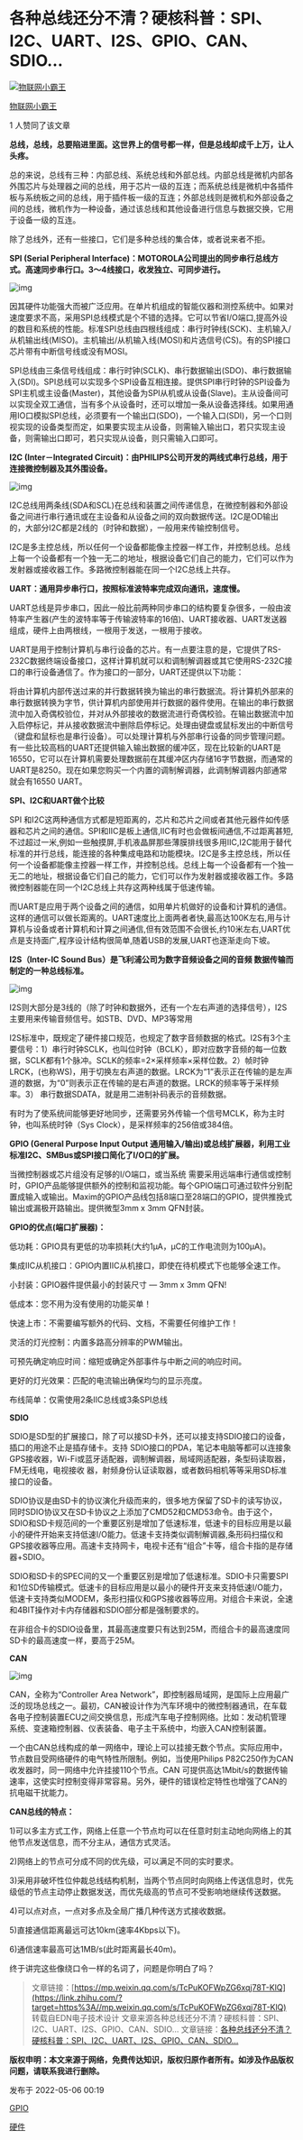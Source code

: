 # 各种总线还分不清？硬核科普：SPI、I2C、UART、I2S、GPIO、CAN、SDIO…

[![物联网小霸王](https://pic1.zhimg.com/v2-abed1a8c04700ba7d72b45195223e0ff_l.jpg?source=172ae18b)](https://www.zhihu.com/people/wu-lian-wang-xiao-ba-wang-54)

[物联网小霸王](https://www.zhihu.com/people/wu-lian-wang-xiao-ba-wang-54)

1 人赞同了该文章

**总线，总线，总要陷进里面。这世界上的信号都一样，但是总线却成千上万，让人头疼。**

总的来说，总线有三种：内部总线、系统总线和外部总线。内部总线是微机内部各外围芯片与处理器之间的总线，用于芯片一级的互连；而系统总线是微机中各插件板与系统板之间的总线，用于插件板一级的互连；外部总线则是微机和外部设备之间的总线，微机作为一种设备，通过该总线和其他设备进行信息与数据交换，它用于设备一级的互连。

除了总线外，还有一些接口，它们是多种总线的集合体，或者说来者不拒。

**SPI (Serial Peripheral Interface)：MOTOROLA公司提出的同步串行总线方式。高速同步串行口。3～4线接口，收发独立、可同步进行。**

![img](https://pic4.zhimg.com/80/v2-b18536a5acde19b9cb2e824b77c4769b_720w.webp)

因其硬件功能强大而被广泛应用。在单片机组成的智能仪器和测控系统中。如果对速度要求不高，采用SPI总线模式是个不错的选择。它可以节省I/O端口,提高外设的数目和系统的性能。标准SPI总线由四根线组成：串行时钟线(SCK)、主机输入/从机输出线(MISO)。主机输出/从机输入线(MOSI)和片选信号(CS)。有的SPI接口芯片带有中断信号线或没有MOSI。

SPI总线由三条信号线组成：串行时钟(SCLK)、串行数据输出(SDO)、串行数据输入(SDI)。SPI总线可以实现多个SPI设备互相连接。提供SPI串行时钟的SPI设备为SPI主机或主设备(Master)，其他设备为SPI从机或从设备(Slave)。主从设备间可以实现全双工通信，当有多个从设备时，还可以增加一条从设备选择线。如果用通用IO口模拟SPI总线，必须要有一个输出口(SDO)，一个输入口(SDI)，另一个口则视实现的设备类型而定，如果要实现主从设备，则需输入输出口，若只实现主设备，则需输出口即可，若只实现从设备，则只需输入口即可。



**I2C (Inter－Integrated Circuit)：由PHILIPS公司开发的两线式串行总线，用于连接微控制器及其外围设备。**

![img](https://pic3.zhimg.com/80/v2-4e6de3a9b6045285e38f716dfa3d89a2_720w.webp)

I2C总线用两条线(SDA和SCL)在总线和装置之间传递信息，在微控制器和外部设备之间进行串行通讯或在主设备和从设备之间的双向数据传送。I2C是OD输出的，大部分I2C都是2线的（时钟和数据），一般用来传输控制信号。



I2C是多主控总线，所以任何一个设备都能像主控器一样工作，并控制总线。总线上每一个设备都有一个独一无二的地址，根据设备它们自己的能力，它们可以作为发射器或接收器工作。多路微控制器能在同一个I2C总线上共存。



**UART：通用异步串行口，按照标准波特率完成双向通讯，速度慢。**

UART总线是异步串口，因此一般比前两种同步串口的结构要复杂很多，一般由波特率产生器(产生的波特率等于传输波特率的16倍)、UART接收器、UART发送器组成，硬件上由两根线，一根用于发送，一根用于接收。

UART是用于控制计算机与串行设备的芯片。有一点要注意的是，它提供了RS-232C数据终端设备接口，这样计算机就可以和调制解调器或其它使用RS-232C接口的串行设备通信了。作为接口的一部分，UART还提供以下功能：

将由计算机内部传送过来的并行数据转换为输出的串行数据流。将计算机外部来的串行数据转换为字节，供计算机内部使用并行数据的器件使用。在输出的串行数据流中加入奇偶校验位，并对从外部接收的数据流进行奇偶校验。在输出数据流中加入启停标记，并从接收数据流中删除启停标记。处理由键盘或鼠标发出的中断信号（键盘和鼠标也是串行设备）。可以处理计算机与外部串行设备的同步管理问题。有一些比较高档的UART还提供输入输出数据的缓冲区，现在比较新的UART是16550，它可以在计算机需要处理数据前在其缓冲区内存储16字节数据，而通常的UART是8250。现在如果您购买一个内置的调制解调器，此调制解调器内部通常就会有16550 UART。



**SPI、I2C和UART做个比较**

SPI 和I2C这两种通信方式都是短距离的，芯片和芯片之间或者其他元器件如传感器和芯片之间的通信。SPI和IIC是板上通信,IIC有时也会做板间通信,不过距离甚短,不过超过一米,例如一些触摸屏,手机液晶屏那些薄膜排线很多用IIC,I2C能用于替代标准的并行总线，能连接的各种集成电路和功能模块。I2C是多主控总线，所以任何一个设备都能像主控器一样工作，并控制总线。总线上每一个设备都有一个独一无二的地址，根据设备它们自己的能力，它们可以作为发射器或接收器工作。多路微控制器能在同一个I2C总线上共存这两种线属于低速传输。



而UART是应用于两个设备之间的通信，如用单片机做好的设备和计算机的通信。这样的通信可以做长距离的。UART速度比上面两者者快,最高达100K左右,用与计算机与设备或者计算机和计算之间通信,但有效范围不会很长,约10米左右,UART优点是支持面广,程序设计结构很简单,随着USB的发展,UART也逐渐走向下坡。



**I2S（Inter-IC Sound Bus）是飞利浦公司为数字音频设备之间的音频 数据传输而制定的一种总线标准。**



![img](https://pic1.zhimg.com/80/v2-c4f1cafce535e3b173a7e44f2c38b3d4_720w.webp)





I2S则大部分是3线的（除了时钟和数据外，还有一个左右声道的选择信号），I2S主要用来传输音频信号。如STB、DVD、MP3等常用

I2S标准中，既规定了硬件接口规范，也规定了数字音频数据的格式。I2S有3个主要信号：1）串行时钟SCLK，也叫位时钟（BCLK），即对应数字音频的每一位数据，SCLK都有1个脉冲。SCLK的频率=2×采样频率×采样位数。2）帧时钟LRCK，(也称WS)，用于切换左右声道的数据。LRCK为“1”表示正在传输的是左声道的数据，为“0”则表示正在传输的是右声道的数据。LRCK的频率等于采样频率。3） 串行数据SDATA，就是用二进制补码表示的音频数据。

有时为了使系统间能够更好地同步，还需要另外传输一个信号MCLK，称为主时钟，也叫系统时钟（Sys Clock），是采样频率的256倍或384倍。

**GPIO (General Purpose Input Output 通用输入/输出)或总线扩展器，利用工业标准I2C、SMBus或SPI接口简化了I/O口的扩展。**

当微控制器或芯片组没有足够的I/O端口，或当系统 需要采用远端串行通信或控制时，GPIO产品能够提供额外的控制和监视功能。每个GPIO端口可通过软件分别配置成输入或输出。Maxim的GPIO产品线包括8端口至28端口的GPIO，提供推挽式输出或漏极开路输出。提供微型3mm x 3mm QFN封装。



**GPIO的优点(端口扩展器)：**

低功耗：GPIO具有更低的功率损耗(大约1μA，μC的工作电流则为100μA)。　

集成IIC从机接口：GPIO内置IIC从机接口，即使在待机模式下也能够全速工作。

小封装：GPIO器件提供最小的封装尺寸 ― 3mm x 3mm QFN!

低成本：您不用为没有使用的功能买单！

快速上市：不需要编写额外的代码、文档，不需要任何维护工作！

灵活的灯光控制：内置多路高分辨率的PWM输出。

可预先确定响应时间：缩短或确定外部事件与中断之间的响应时间。

更好的灯光效果：匹配的电流输出确保均匀的显示亮度。

布线简单：仅需使用2条IIC总线或3条SPI总线



**SDIO**

SDIO是SD型的扩展接口，除了可以接SD卡外，还可以接支持SDIO接口的设备，插口的用途不止是插存储卡。支持 SDIO接口的PDA，笔记本电脑等都可以连接象GPS接收器，Wi-Fi或蓝牙适配器，调制解调器，局域网适配器，条型码读取器，FM无线电，电视接收 器，射频身份认证读取器，或者数码相机等等采用SD标准接口的设备。



SDIO协议是由SD卡的协议演化升级而来的，很多地方保留了SD卡的读写协议，同时SDIO协议又在SD卡协议之上添加了CMD52和CMD53命令。由于这个，SDIO和SD卡规范间的一个重要区别是增加了低速标准，低速卡的目标应用是以最小的硬件开始来支持低速I/O能力。低速卡支持类似调制解调器,条形码扫描仪和GPS接收器等应用。高速卡支持网卡，电视卡还有“组合”卡等，组合卡指的是存储器+SDIO。



SDIO和SD卡的SPEC间的又一个重要区别是增加了低速标准。SDIO卡只需要SPI和1位SD传输模式。低速卡的目标应用是以最小的硬件开支来支持低速I/O能力，低速卡支持类似MODEM，条形扫描仪和GPS接收器等应用。对组合卡来说，全速和4BIT操作对卡内存储器和SDIO部分都是强制要求的。

在非组合卡的SDIO设备里，其最高速度要只有达到25M，而组合卡的最高速度同SD卡的最高速度一样，要高于25M。



**CAN**





![img](https://pic4.zhimg.com/80/v2-c1b3a9050b94ae4425c33a0f9c106107_720w.webp)





CAN，全称为“Controller Area Network”，即控制器局域网，是国际上应用最广泛的现场总线之一。最初，CAN被设计作为汽车环境中的微控制器通讯，在车载各电子控制装置ECU之间交换信息，形成汽车电子控制网络。比如：发动机管理系统、变速箱控制器、仪表装备、电子主干系统中，均嵌入CAN控制装置。



一个由CAN总线构成的单一网络中，理论上可以挂接无数个节点。实际应用中，节点数目受网络硬件的电气特性所限制。例如，当使用Philips P82C250作为CAN收发器时，同一网络中允许挂接110个节点。CAN 可提供高达1Mbit/s的数据传输速率，这使实时控制变得非常容易。另外，硬件的错误检定特性也增强了CAN的抗电磁干扰能力。



**CAN总线的特点：**

1)可以多主方式工作，网络上任意一个节点均可以在任意时刻主动地向网络上的其他节点发送信息，而不分主从，通信方式灵活。

2)网络上的节点可分成不同的优先级，可以满足不同的实时要求。

3)采用非破坏性位仲裁总线结构机制，当两个节点同时向网络上传送信息时，优先级低的节点主动停止数据发送，而优先级高的节点可不受影响地继续传送数据。

4)可以点对点，一点对多点及全局广播几种传送方式接收数据。

5)直接通信距离最远可达10km(速率4Kbps以下)。

6)通信速率最高可达1MB/s(此时距离最长40m)。

终于讲完这些像绕口令一样的名词了，问题是你明白了吗？

> 文章链接：[https://mp.weixin.qq.com/s/TcPuKOFWpZG6xqj78T-KlQ](https://link.zhihu.com/?target=https%3A//mp.weixin.qq.com/s/TcPuKOFWpZG6xqj78T-KlQ)
> 转载自EDN电子技术设计
> 文章来源各种总线还分不清？硬核科普：SPI、I2C、UART、I2S、GPIO、CAN、SDIO…
> 文章链接：[各种总线还分不清？硬核科普：SPI、I2C、UART、I2S、GPIO、CAN、SDIO…](https://link.zhihu.com/?target=https%3A//mp.weixin.qq.com/s/TcPuKOFWpZG6xqj78T-KlQ)

**版权申明：本文来源于网络，免费传达知识，版权归原作者所有。如涉及作品版权问题，请联系我进行删除。**



发布于 2022-05-06 00:19

[GPIO](https://www.zhihu.com/topic/20078322)

[硬件](https://www.zhihu.com/topic/19559524)